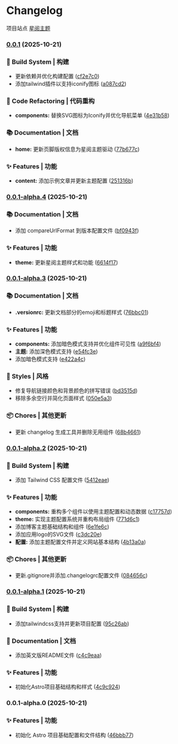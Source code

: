 # Changelog

项目站点 [星阅主题](https://star.iglooblog.top)

### [0.0.1](https://github.com/passwordgloo/astro-theme-starread/compare/v0.0.1-alpha.4...v0.0.1) (2025-10-21)


### 🚀 Build System | 构建

* 更新依赖并优化构建配置 ([cf2e7c0](https://github.com/passwordgloo/astro-theme-starread/commit/cf2e7c063518ff9971351ae73fece48fc667f095))
* 添加tailwind插件以支持iconify图标 ([a087cd2](https://github.com/passwordgloo/astro-theme-starread/commit/a087cd207cbf9c1ebe98cf31ae5ce18c3c576728))


### 🔨 Code Refactoring | 代码重构

* **components:** 替换SVG图标为Iconify并优化导航菜单 ([4e31b58](https://github.com/passwordgloo/astro-theme-starread/commit/4e31b58aac61bf77af7935569f832fd0c119b767))


### 📚 Documentation | 文档

* **home:** 更新页脚版权信息为星阅主题驱动 ([77b677c](https://github.com/passwordgloo/astro-theme-starread/commit/77b677c0ce9f131f77318b94757af9b370854104))


### ✨ Features | 功能

* **content:** 添加示例文章并更新主题配置 ([251316b](https://github.com/passwordgloo/astro-theme-starread/commit/251316b3e2a27b6154ed1435badc8fe192febb6a))

### [0.0.1-alpha.4](https://github.com/passwordgloo/astro-theme-starread/compare/v0.0.1-alpha.3...v0.0.1-alpha.4) (2025-10-21)


### 📚 Documentation | 文档

* 添加 compareUrlFormat 到版本配置文件 ([bf0943f](https://github.com/passwordgloo/astro-theme-starread/commit/bf0943f643c538b050c2c6ff544499ec3a3bc61c))


### ✨ Features | 功能

* **theme:** 更新星阅主题样式和功能 ([6614f17](https://github.com/passwordgloo/astro-theme-starread/commit/6614f172706e0edaea576f15999b484e52b88b70))

### [0.0.1-alpha.3](https://iglooblog.top:8090/foresee/astro/compare/v0.0.1-alpha.2...v0.0.1-alpha.3) (2025-10-21)


### 📚 Documentation | 文档

* **.versionrc:** 更新文档部分的emoji和标题样式 ([76bbc01](https://github.com/passwordgloo/astro-theme-starread/commit/76bbc01a3f4f2c5c4da72fcbf9067d7a32bbb300))


### ✨ Features | 功能

* **components:** 添加暗色模式支持并优化组件可见性 ([a9f6bf4](https://github.com/passwordgloo/astro-theme-starread/commit/a9f6bf4f08693fe2d0650ec02f500d63b99b2ab6))
* **主题:** 添加深色模式支持 ([e54fc3e](https://github.com/passwordgloo/astro-theme-starread/commit/e54fc3ed1ef530c4ade1afa1e89cf543c9a61555))
* 添加暗色模式支持 ([e422a4c](https://github.com/passwordgloo/astro-theme-starread/commit/e422a4ca048eef66ebd5fea9ded512c762d0d809))


### 💄 Styles | 风格

* 修复导航链接颜色和背景颜色的拼写错误 ([bd3515d](https://github.com/passwordgloo/astro-theme-starread/commit/bd3515d76bd2ff5365eaeb109cc1d4847df7fa18))
* 移除多余空行并简化页面样式 ([050e5a3](https://github.com/passwordgloo/astro-theme-starread/commit/050e5a3093b0e484285e64359afccaaeceda7dde))


### 📦 Chores | 其他更新

* 更新 changelog 生成工具并删除无用组件 ([68b4661](https://github.com/passwordgloo/astro-theme-starread/commit/68b46617dae56ebcefed36543f1bd0a288a6788f))

### [0.0.1-alpha.2](https://iglooblog.top:8090/foresee/astro/compare/v0.0.1-alpha.1...v0.0.1-alpha.2) (2025-10-21)


### 👷‍ Build System | 构建

* 添加 Tailwind CSS 配置文件 ([5412eae](https://github.com/passwordgloo/astro-theme-starread/commit/5412eaed7a9a655de59590b5c641fd5f1be5c849))


### ✨ Features | 功能

* **components:** 重构多个组件以使用主题配置和动态数据 ([c17757d](https://github.com/passwordgloo/astro-theme-starread/commit/c17757dea17382a8618badb976c660c913e8d799))
* **theme:** 实现主题配置系统并重构布局组件 ([771d6c1](https://github.com/passwordgloo/astro-theme-starread/commit/771d6c1b9f3d678f8dd5b03c3bdbc57cee10d052))
* 添加博客主题基础结构和组件 ([6e1fe6c](https://github.com/passwordgloo/astro-theme-starread/commit/6e1fe6cc601bd1b1e589b7f5c6d600dc74e39f9f))
* 添加应用logo的SVG文件 ([c3dc20e](https://github.com/passwordgloo/astro-theme-starread/commit/c3dc20ef1c903273643a8efe8b0d46739e70c159))
* **配置:** 添加主题配置文件并定义网站基本结构 ([4b13a0a](https://github.com/passwordgloo/astro-theme-starread/commit/4b13a0aeca498c4cbfce5f2b5bf9e9ba6a3a8ab2))


### 📦 Chores | 其他更新

* 更新.gitignore并添加.changelogrc配置文件 ([084656c](https://github.com/passwordgloo/astro-theme-starread/commit/084656c6587f78b582d0c6db79c9a497c76283d4))

### [0.0.1-alpha.1](https://iglooblog.top:8090/foresee/astro/compare/v0.0.1-alpha.0...v0.0.1-alpha.1) (2025-10-21)


### 👷‍ Build System | 构建

* 添加tailwindcss支持并更新项目配置 ([95c26ab](https://github.com/passwordgloo/astro-theme-starread/commit/95c26abbf7eba1e04740a3e61e7d85700e151b35))


### 📝 Documentation | 文档

* 添加英文版README文件 ([c4c9eaa](https://github.com/passwordgloo/astro-theme-starread/commit/c4c9eaa7ecd873966fd288f65b127e2a149a382a))


### ✨ Features | 功能

* 初始化Astro项目基础结构和样式 ([4c9c924](https://github.com/passwordgloo/astro-theme-starread/commit/4c9c924baf7f468cb08cf94aca047a65fb5620aa))

### 0.0.1-alpha.0 (2025-10-21)


### ✨ Features | 功能

* 初始化 Astro 项目基础配置和文件结构 ([46bbb77](https://github.com/passwordgloo/astro-theme-starread/commit/46bbb779f4d016400311f2da34d8660abcba1dcc))
